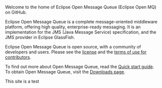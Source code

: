 Welcome to the home of Eclipse Open Message Queue (Eclipse Open MQ) on GitHub.

Eclipse Open Message Queue is a complete message-oriented middleware platform, offering high quality,
enterprise-ready messaging. It is an implementation for the JMS (Java Message Service) specification,
and the JMS provider in Eclipse GlassFish. 

Eclipse Open Message Queue is open source, with a community of developers and users. Please see the [license](LICENSE) and the [terms of use for contributors](CONTRIBUTING).

To find out more about Open Message Queue, read the  [Quick start guide](Overview.md). 
To obtain Open Message Queue, visit the [Downloads page](Downloads.md).

This site is a test
